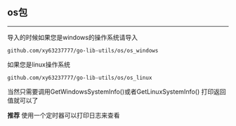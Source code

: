 ## os包
<hr/>

导入的时候如果您是windows的操作系统请导入

`github.com/xy63237777/go-lib-utils/os/os_windows
`

如果您是linux操作系统

`github.com/xy63237777/go-lib-utils/os/os_linux
`

当然只需要调用GetWindowsSystemInfo()或者GetLinuxSystemInfo()
打印返回值就可以了

**推荐** 使用一个定时器可以打印日志来查看